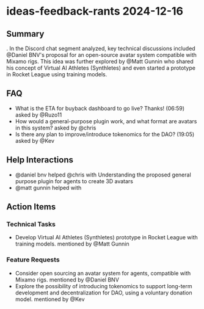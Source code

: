 # ideas-feedback-rants 2024-12-16

## Summary
. In the Discord chat segment analyzed, key technical discussions included @Daniel BNV's proposal for an open-source avatar system compatible with Mixamo rigs. This idea was further explored by @Matt Gunnin who shared his concept of Virtual AI Athletes (Synthletes) and even started a prototype in Rocket League using training models.

## FAQ
- What is the ETA for buyback dashboard to go live? Thanks! (06:59) asked by @Ruzo11
- How would a general-purpose plugin work, and what format are avatars in this system? asked by @chris
- Is there any plan to improve/introduce tokenomics for the DAO? (19:05) asked by @Kev

## Help Interactions
- @daniel bnv helped @chris with Understanding the proposed general purpose plugin for agents to create 3D avatars
- @matt gunnin helped  with 

## Action Items

### Technical Tasks
- Develop Virtual AI Athletes (Synthletes) prototype in Rocket League with training models. mentioned by @Matt Gunnin

### Feature Requests
- Consider open sourcing an avatar system for agents, compatible with Mixamo rigs. mentioned by @Daniel BNV
- Explore the possibility of introducing tokenomics to support long-term development and decentralization for DAO, using a voluntary donation model. mentioned by @Kev